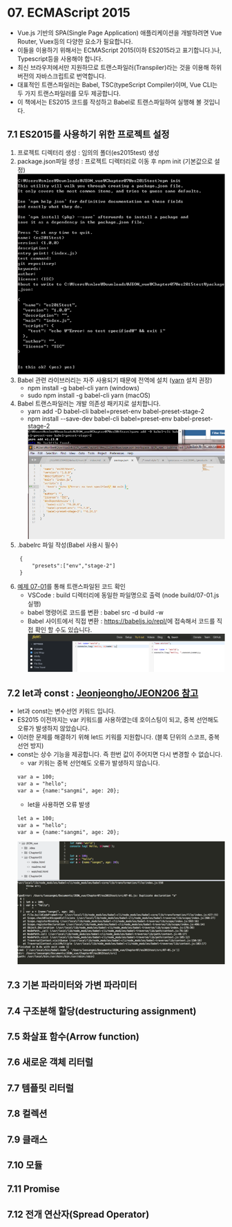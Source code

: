 # 07. ECMAScript 2015
* Vue.js 기반의 SPA(Single Page Application) 애플리케이션을 개발하려면 Vue Router, Vuex등의 다양한 요소가 필요합니다.
* 이들을 이용하기 위해서는 ECMAScript 2015(이하 ES2015라고 표기합니다.)나, Typescript등을 사용해야 합니다.
* 최신 브라우저에서만 지원하므로 트랜스파일러(Transpiler)라는 것을 이용해 하위 버전의 자바스크립트로 번역합니다.
* 대표적인 트랜스파일러는 Babel, TSC(typeScript Compiler)이며, Vue CLI는 두 가지 트랜스파일러를 모두 제공합니다.
* 이 책에서는 ES2015 코드를 작성하고 Babel로 트랜스파일하여 실행해 볼 것입니다.

## 7.1 ES2015를 사용하기 위한 프로젝트 설정
1. 프로젝트 디렉터리 생성 : 임의의 폴더(es2015test) 생성
2. package.json파일 생성 : 프로젝트 디렉터리로 이동 후 npm init (기본값으로 설정)
    ![package.json파일 생성](./img/7_01.png)
3. Babel 관련 라이브러리는 자주 사용되기 때문에 전역에 설치 ([yarn](https://www.holaxprogramming.com/2017/12/21/node-yarn-tutorials/) 설치 권장)
    + npm install -g babel-cli yarn (windows)
    + sudo npm install -g babel-cli yarn (macOS)
4. Babel 트랜스파일러는 개발 의존성 패키지로 설치합니다.
    + yarn add -D babel-cli babel=preset-env babel-preset-stage-2
    + npm install --save-dev babel-cli babel=preset-env babel-preset-stage-2
    ![babel관련 라이브러리 설치](./img/7_02.png)
5. .babelrc 파일 작성(Babel 사용시 필수)
```
    {
        "presets":["env","stage-2"]
    }
```
6. [예제 07-01](es2015test/src/07-01.js)를 통해 트랜스파일된 코드 확인
	+ VSCode : build 디렉터리에 동일한 파일명으로 출력 (node build/07-01.js 실행)
	+ babel 명령어로 코드를 변환 : babel src -d build -w
	+ Babel 사이트에서 직접 변환 : <https://babeljs.io/repl/>에 접속해서 코드를 직접 확인 할 수도 있습니다.
	![babel 트랜스파일](./img/7_03.png)

## 7.2 let과 const : [Jeonjeongho/JEON206 참고](https://github.com/Jeonjeongho/JEON206/blob/master/Chapter3/index.md#%EB%B3%80%EC%88%98%EC%99%80-%EC%83%81%EC%88%98)
* let과 const는 변수선언 키워드 입니다.
* ES2015 이전까지는 var 키워드를 사용하였는데 호이스팅이 되고, 중복 선언해도 오류가 발생하지 않았습니다.
* 이러한 문제를 해결하기 위해 let드 키워를 지원합니다. (블록 단위의 스코프, 중복 선언 방지)
* const는 상수 기능을 제공합니다. 즉 한번 값이 주어지면 다시 변경할 수 없습니다.
    + var 키워는 중복 선언해도 오류가 발생하지 않습니다.
    ```
    var a = 100;
    var a = "hello";
    var a = {name:"sangmi", age: 20};
    ```
    + let을 사용하면 오류 발생
    ```
    let a = 100;
    var a = "hello";
    var a = {name:"sangmi", age: 20};
    ```
    ![let 키워드](./img/7_04.png)


## 7.3 기본 파라미터와 가변 파라미터
## 7.4 구조분해 할당(destructuring  assignment)
## 7.5 화살표 함수(Arrow function)
## 7.6 새로운 객체 리터럴
## 7.7 템플릿 리터럴
## 7.8 컬렉션
## 7.9 클래스
## 7.10 모듈
## 7.11 Promise
## 7.12 전개 연산자(Spread Operator)